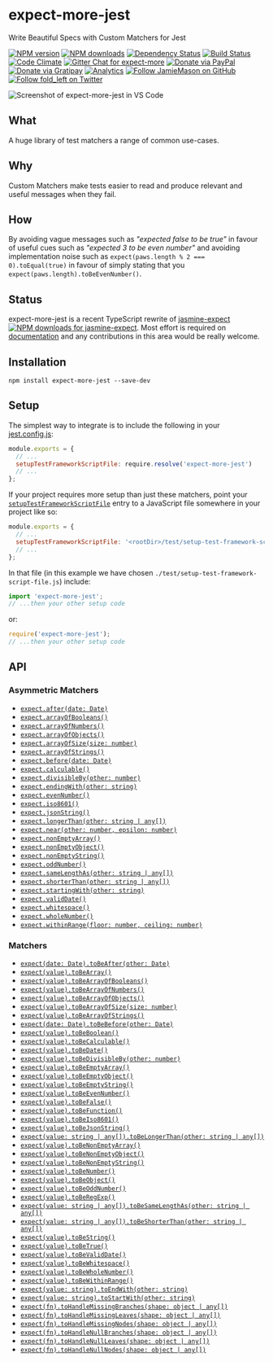 # expect-more-jest

Write Beautiful Specs with Custom Matchers for Jest

[![NPM version](http://img.shields.io/npm/v/expect-more-jest.svg?style=flat-square)](https://www.npmjs.com/package/expect-more-jest)
[![NPM downloads](http://img.shields.io/npm/dm/expect-more-jest.svg?style=flat-square)](https://www.npmjs.com/package/expect-more-jest)
[![Dependency Status](http://img.shields.io/david/JamieMason/expect-more-jest.svg?style=flat-square)](https://david-dm.org/JamieMason/expect-more-jest)
[![Build Status](http://img.shields.io/travis/JamieMason/expect-more-jest/master.svg?style=flat-square)](https://travis-ci.org/JamieMason/expect-more-jest)
[![Code Climate](https://img.shields.io/codeclimate/github/JamieMason/expect-more.svg?style=flat-square)](https://codeclimate.com/github/JamieMason/expect-more)
[![Gitter Chat for expect-more](https://badges.gitter.im/Join%20Chat.svg)](https://gitter.im/JamieMason/expect-more)
[![Donate via PayPal](https://img.shields.io/badge/donate-paypal-blue.svg)](https://www.paypal.me/foldleft)
[![Donate via Gratipay](https://img.shields.io/gratipay/user/JamieMason.svg)](https://gratipay.com/~JamieMason/)
[![Analytics](https://ga-beacon.appspot.com/UA-45466560-5/expect-more-jest?flat&useReferer)](https://github.com/igrigorik/ga-beacon)
[![Follow JamieMason on GitHub](https://img.shields.io/github/followers/JamieMason.svg?style=social&label=Follow)](https://github.com/JamieMason)
[![Follow fold_left on Twitter](https://img.shields.io/twitter/follow/fold_left.svg?style=social&label=Follow)](https://twitter.com/fold_left)

![Screenshot of expect-more-jest in VS Code](https://s14.postimg.org/howowt129/expect-more-jest.png)

## What

A huge library of test matchers a range of common use-cases.

## Why

Custom Matchers make tests easier to read and produce relevant and useful messages when they fail.

## How

By avoiding vague messages such as _"expected false to be true"_ in favour of useful cues such as _"expected 3 to be
even number"_ and avoiding implementation noise such as `expect(paws.length % 2 === 0).toEqual(true)` in favour of
simply stating that you `expect(paws.length).toBeEvenNumber()`.

## Status

expect-more-jest is a recent TypeScript rewrite of [jasmine-expect][jasmine-expect]
[![NPM downloads for jasmine-expect](http://img.shields.io/npm/dm/jasmine-expect.svg?style=flat-square)](https://www.npmjs.com/package/jasmine-expect).
Most effort is required on [documentation][documentation] and any contributions in this area would be really welcome.

## Installation

```
npm install expect-more-jest --save-dev
```

## Setup

The simplest way to integrate is to include the following in your [jest.config.js][jest-config]:

```js
module.exports = {
  // ...
  setupTestFrameworkScriptFile: require.resolve('expect-more-jest')
  // ...
};
```

If your project requires more setup than just these matchers, point your
[`setupTestFrameworkScriptFile`][setup-test-framework-script-file] entry to a JavaScript file somewhere in your project
like so:

```js
module.exports = {
  // ...
  setupTestFrameworkScriptFile: '<rootDir>/test/setup-test-framework-script-file.js'
  // ...
};
```

In that file (in this example we have chosen `./test/setup-test-framework-script-file.js`) include:

```js
import 'expect-more-jest';
// ...then your other setup code
```

or:

```js
require('expect-more-jest');
// ...then your other setup code
```

## API

### Asymmetric Matchers

* [`expect.after(date: Date)`](https://github.com/JamieMason/expect-more/blob/master/packages/expect-more-jest/docs/asymmetric/after.md)
* [`expect.arrayOfBooleans()`](https://github.com/JamieMason/expect-more/blob/master/packages/expect-more-jest/docs/asymmetric/array-of-booleans.md)
* [`expect.arrayOfNumbers()`](https://github.com/JamieMason/expect-more/blob/master/packages/expect-more-jest/docs/asymmetric/array-of-numbers.md)
* [`expect.arrayOfObjects()`](https://github.com/JamieMason/expect-more/blob/master/packages/expect-more-jest/docs/asymmetric/array-of-objects.md)
* [`expect.arrayOfSize(size: number)`](https://github.com/JamieMason/expect-more/blob/master/packages/expect-more-jest/docs/asymmetric/array-of-size.md)
* [`expect.arrayOfStrings()`](https://github.com/JamieMason/expect-more/blob/master/packages/expect-more-jest/docs/asymmetric/array-of-strings.md)
* [`expect.before(date: Date)`](https://github.com/JamieMason/expect-more/blob/master/packages/expect-more-jest/docs/asymmetric/before.md)
* [`expect.calculable()`](https://github.com/JamieMason/expect-more/blob/master/packages/expect-more-jest/docs/asymmetric/calculable.md)
* [`expect.divisibleBy(other: number)`](https://github.com/JamieMason/expect-more/blob/master/packages/expect-more-jest/docs/asymmetric/divisible-by.md)
* [`expect.endingWith(other: string)`](https://github.com/JamieMason/expect-more/blob/master/packages/expect-more-jest/docs/asymmetric/ending-with.md)
* [`expect.evenNumber()`](https://github.com/JamieMason/expect-more/blob/master/packages/expect-more-jest/docs/asymmetric/even-number.md)
* [`expect.iso8601()`](https://github.com/JamieMason/expect-more/blob/master/packages/expect-more-jest/docs/asymmetric/iso8601.md)
* [`expect.jsonString()`](https://github.com/JamieMason/expect-more/blob/master/packages/expect-more-jest/docs/asymmetric/json-string.md)
* [`expect.longerThan(other: string | any[])`](https://github.com/JamieMason/expect-more/blob/master/packages/expect-more-jest/docs/asymmetric/longer-than.md)
* [`expect.near(other: number, epsilon: number)`](https://github.com/JamieMason/expect-more/blob/master/packages/expect-more-jest/docs/asymmetric/near.md)
* [`expect.nonEmptyArray()`](https://github.com/JamieMason/expect-more/blob/master/packages/expect-more-jest/docs/asymmetric/non-empty-array.md)
* [`expect.nonEmptyObject()`](https://github.com/JamieMason/expect-more/blob/master/packages/expect-more-jest/docs/asymmetric/non-empty-object.md)
* [`expect.nonEmptyString()`](https://github.com/JamieMason/expect-more/blob/master/packages/expect-more-jest/docs/asymmetric/non-empty-string.md)
* [`expect.oddNumber()`](https://github.com/JamieMason/expect-more/blob/master/packages/expect-more-jest/docs/asymmetric/odd-number.md)
* [`expect.sameLengthAs(other: string | any[])`](https://github.com/JamieMason/expect-more/blob/master/packages/expect-more-jest/docs/asymmetric/same-length-as.md)
* [`expect.shorterThan(other: string | any[])`](https://github.com/JamieMason/expect-more/blob/master/packages/expect-more-jest/docs/asymmetric/shorter-than.md)
* [`expect.startingWith(other: string)`](https://github.com/JamieMason/expect-more/blob/master/packages/expect-more-jest/docs/asymmetric/starting-with.md)
* [`expect.validDate()`](https://github.com/JamieMason/expect-more/blob/master/packages/expect-more-jest/docs/asymmetric/valid-date.md)
* [`expect.whitespace()`](https://github.com/JamieMason/expect-more/blob/master/packages/expect-more-jest/docs/asymmetric/whitespace.md)
* [`expect.wholeNumber()`](https://github.com/JamieMason/expect-more/blob/master/packages/expect-more-jest/docs/asymmetric/whole-number.md)
* [`expect.withinRange(floor: number, ceiling: number)`](https://github.com/JamieMason/expect-more/blob/master/packages/expect-more-jest/docs/asymmetric/within-range.md)

### Matchers

* [`expect(date: Date).toBeAfter(other: Date)`](https://github.com/JamieMason/expect-more/blob/master/packages/expect-more-jest/docs/matchers/to-be-after.md)
* [`expect(value).toBeArray()`](https://github.com/JamieMason/expect-more/blob/master/packages/expect-more-jest/docs/matchers/to-be-array.md)
* [`expect(value).toBeArrayOfBooleans()`](https://github.com/JamieMason/expect-more/blob/master/packages/expect-more-jest/docs/matchers/to-be-array-of-booleans.md)
* [`expect(value).toBeArrayOfNumbers()`](https://github.com/JamieMason/expect-more/blob/master/packages/expect-more-jest/docs/matchers/to-be-array-of-numbers.md)
* [`expect(value).toBeArrayOfObjects()`](https://github.com/JamieMason/expect-more/blob/master/packages/expect-more-jest/docs/matchers/to-be-array-of-objects.md)
* [`expect(value).toBeArrayOfSize(size: number)`](https://github.com/JamieMason/expect-more/blob/master/packages/expect-more-jest/docs/matchers/to-be-array-of-size.md)
* [`expect(value).toBeArrayOfStrings()`](https://github.com/JamieMason/expect-more/blob/master/packages/expect-more-jest/docs/matchers/to-be-array-of-strings.md)
* [`expect(date: Date).toBeBefore(other: Date)`](https://github.com/JamieMason/expect-more/blob/master/packages/expect-more-jest/docs/matchers/to-be-before.md)
* [`expect(value).toBeBoolean()`](https://github.com/JamieMason/expect-more/blob/master/packages/expect-more-jest/docs/matchers/to-be-boolean.md)
* [`expect(value).toBeCalculable()`](https://github.com/JamieMason/expect-more/blob/master/packages/expect-more-jest/docs/matchers/to-be-calculable.md)
* [`expect(value).toBeDate()`](https://github.com/JamieMason/expect-more/blob/master/packages/expect-more-jest/docs/matchers/to-be-date.md)
* [`expect(value).toBeDivisibleBy(other: number)`](https://github.com/JamieMason/expect-more/blob/master/packages/expect-more-jest/docs/matchers/to-be-divisible-by.md)
* [`expect(value).toBeEmptyArray()`](https://github.com/JamieMason/expect-more/blob/master/packages/expect-more-jest/docs/matchers/to-be-empty-array.md)
* [`expect(value).toBeEmptyObject()`](https://github.com/JamieMason/expect-more/blob/master/packages/expect-more-jest/docs/matchers/to-be-empty-object.md)
* [`expect(value).toBeEmptyString()`](https://github.com/JamieMason/expect-more/blob/master/packages/expect-more-jest/docs/matchers/to-be-empty-string.md)
* [`expect(value).toBeEvenNumber()`](https://github.com/JamieMason/expect-more/blob/master/packages/expect-more-jest/docs/matchers/to-be-even-number.md)
* [`expect(value).toBeFalse()`](https://github.com/JamieMason/expect-more/blob/master/packages/expect-more-jest/docs/matchers/to-be-false.md)
* [`expect(value).toBeFunction()`](https://github.com/JamieMason/expect-more/blob/master/packages/expect-more-jest/docs/matchers/to-be-function.md)
* [`expect(value).toBeIso8601()`](https://github.com/JamieMason/expect-more/blob/master/packages/expect-more-jest/docs/matchers/to-be-iso8601.md)
* [`expect(value).toBeJsonString()`](https://github.com/JamieMason/expect-more/blob/master/packages/expect-more-jest/docs/matchers/to-be-json-string.md)
* [`expect(value: string | any[]).toBeLongerThan(other: string | any[])`](https://github.com/JamieMason/expect-more/blob/master/packages/expect-more-jest/docs/matchers/to-be-longer-than.md)
* [`expect(value).toBeNonEmptyArray()`](https://github.com/JamieMason/expect-more/blob/master/packages/expect-more-jest/docs/matchers/to-be-non-empty-array.md)
* [`expect(value).toBeNonEmptyObject()`](https://github.com/JamieMason/expect-more/blob/master/packages/expect-more-jest/docs/matchers/to-be-non-empty-object.md)
* [`expect(value).toBeNonEmptyString()`](https://github.com/JamieMason/expect-more/blob/master/packages/expect-more-jest/docs/matchers/to-be-non-empty-string.md)
* [`expect(value).toBeNumber()`](https://github.com/JamieMason/expect-more/blob/master/packages/expect-more-jest/docs/matchers/to-be-number.md)
* [`expect(value).toBeObject()`](https://github.com/JamieMason/expect-more/blob/master/packages/expect-more-jest/docs/matchers/to-be-object.md)
* [`expect(value).toBeOddNumber()`](https://github.com/JamieMason/expect-more/blob/master/packages/expect-more-jest/docs/matchers/to-be-odd-number.md)
* [`expect(value).toBeRegExp()`](https://github.com/JamieMason/expect-more/blob/master/packages/expect-more-jest/docs/matchers/to-be-reg-exp.md)
* [`expect(value: string | any[]).toBeSameLengthAs(other: string | any[])`](https://github.com/JamieMason/expect-more/blob/master/packages/expect-more-jest/docs/matchers/to-be-same-length-as.md)
* [`expect(value: string | any[]).toBeShorterThan(other: string | any[])`](https://github.com/JamieMason/expect-more/blob/master/packages/expect-more-jest/docs/matchers/to-be-shorter-than.md)
* [`expect(value).toBeString()`](https://github.com/JamieMason/expect-more/blob/master/packages/expect-more-jest/docs/matchers/to-be-string.md)
* [`expect(value).toBeTrue()`](https://github.com/JamieMason/expect-more/blob/master/packages/expect-more-jest/docs/matchers/to-be-true.md)
* [`expect(value).toBeValidDate()`](https://github.com/JamieMason/expect-more/blob/master/packages/expect-more-jest/docs/matchers/to-be-valid-date.md)
* [`expect(value).toBeWhitespace()`](https://github.com/JamieMason/expect-more/blob/master/packages/expect-more-jest/docs/matchers/to-be-whitespace.md)
* [`expect(value).toBeWholeNumber()`](https://github.com/JamieMason/expect-more/blob/master/packages/expect-more-jest/docs/matchers/to-be-whole-number.md)
* [`expect(value).toBeWithinRange()`](https://github.com/JamieMason/expect-more/blob/master/packages/expect-more-jest/docs/matchers/to-be-within-range.md)
* [`expect(value: string).toEndWith(other: string)`](https://github.com/JamieMason/expect-more/blob/master/packages/expect-more-jest/docs/matchers/to-end-with.md)
* [`expect(value: string).toStartWith(other: string)`](https://github.com/JamieMason/expect-more/blob/master/packages/expect-more-jest/docs/matchers/to-start-with.md)
* [`expect(fn).toHandleMissingBranches(shape: object | any[])`](https://github.com/JamieMason/expect-more/blob/master/packages/expect-more-jest/docs/matchers/to-handle-missing-branches.md)
* [`expect(fn).toHandleMissingLeaves(shape: object | any[])`](https://github.com/JamieMason/expect-more/blob/master/packages/expect-more-jest/docs/matchers/to-handle-missing-leaves.md)
* [`expect(fn).toHandleMissingNodes(shape: object | any[])`](https://github.com/JamieMason/expect-more/blob/master/packages/expect-more-jest/docs/matchers/to-handle-missing-nodes.md)
* [`expect(fn).toHandleNullBranches(shape: object | any[])`](https://github.com/JamieMason/expect-more/blob/master/packages/expect-more-jest/docs/matchers/to-handle-null-branches.md)
* [`expect(fn).toHandleNullLeaves(shape: object | any[])`](https://github.com/JamieMason/expect-more/blob/master/packages/expect-more-jest/docs/matchers/to-handle-null-leaves.md)
* [`expect(fn).toHandleNullNodes(shape: object | any[])`](https://github.com/JamieMason/expect-more/blob/master/packages/expect-more-jest/docs/matchers/to-handle-null-nodes.md)

<!-- Links -->

[documentation]: https://github.com/JamieMason/expect-more/tree/master/packages/expect-more-jest/docs
[jasmine-expect]: https://github.com/JamieMason/Jasmine-Matchers#readme
[jest-config]: https://facebook.github.io/jest/docs/en/configuration.html
[jest]: http://facebook.github.io/jest
[setup-test-framework-script-file]: https://facebook.github.io/jest/docs/en/configuration.html#setuptestframeworkscriptfile-string
